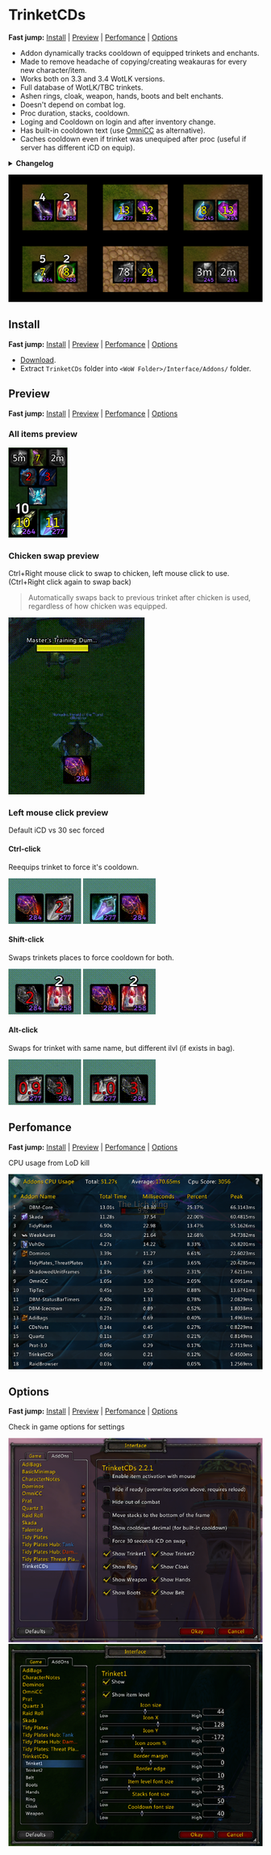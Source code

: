 # TrinketCDs

**Fast jump:** [Install](#install) | [Preview](#preview) | [Perfomance](#perfomance) | [Options](#options)

- Addon dynamically tracks cooldown of equipped trinkets and enchants.
- Made to remove headache of copying/creating weakauras for every new character/item.
- Works both on 3.3 and 3.4 WotLK versions.
- Full database of WotLK/TBC trinkets.
- Ashen rings, cloak, weapon, hands, boots and belt enchants.
- Doesn't depend on combat log.
- Proc duration, stacks, cooldown.
- Loging and Cooldown on login and after inventory change.
- Has built-in cooldown text (use [OmniCC](https://www.curseforge.com/wow/addons/omni-cc/files/454434) as alternative).
- Caches cooldown even if trinket was unequiped after proc (useful if server has different iCD on equip).

<details><summary><b>Changelog</b></summary>

[2.2.3](https://github.com/Ridepad/TrinketCDs/releases/tag/2.2.3)

[2.2.2](https://github.com/Ridepad/TrinketCDs/releases/tag/2.2.2)

[2.2.1](https://github.com/Ridepad/TrinketCDs/releases/tag/2.2.1)

[2.2.0](https://github.com/Ridepad/TrinketCDs/releases/tag/2.2.0)

[2.1.0](https://github.com/Ridepad/TrinketCDs/releases/tag/2.1.0)

[2.0.2](https://github.com/Ridepad/TrinketCDs/releases/tag/2.0.2)

[2.0.1](https://github.com/Ridepad/TrinketCDs/releases/tag/2.0.1)

[2.0.0](https://github.com/Ridepad/TrinketCDs/releases/tag/2.0.0-beta.2)
</details>

![Showcase](https://raw.githubusercontent.com/Ridepad/TrinketCDs/main/showcase/showcase_main.png)

## Install

**Fast jump:** [Install](#install) | [Preview](#preview) | [Perfomance](#perfomance) | [Options](#options)

- [Download](https://github.com/Ridepad/TrinketCDs/releases/latest).
- Extract `TrinketCDs` folder into `<WoW Folder>/Interface/Addons/` folder.

## Preview

**Fast jump:** [Install](#install) | [Preview](#preview) | [Perfomance](#perfomance) | [Options](#options)

### All items preview

![Showcase all](https://raw.githubusercontent.com/Ridepad/TrinketCDs/main/showcase/showcase_all.png)

### Chicken swap preview

Ctrl+Right mouse click to swap to chicken, left mouse click to use. (Ctrl+Right click again to swap back)
> Automatically swaps back to previous trinket after chicken is used, regardless of how chicken was equipped.

![Showcase chicken](https://raw.githubusercontent.com/Ridepad/TrinketCDs/main/showcase/showcase_chicken.gif)

### Left mouse click preview

Default iCD vs 30 sec forced

#### Ctrl-click

Reequips trinket to force it's cooldown.

![Showcase swap with control](https://raw.githubusercontent.com/Ridepad/TrinketCDs/main/showcase/showcase_swap_ctrl.gif)
![Showcase swap with control and 30](https://raw.githubusercontent.com/Ridepad/TrinketCDs/main/showcase/showcase_swap_ctrl30.gif)

#### Shift-click

Swaps trinkets places to force cooldown for both.

![Showcase swap with shift](https://raw.githubusercontent.com/Ridepad/TrinketCDs/main/showcase/showcase_swap_shift.gif)
![Showcase swap with shift and 30](https://raw.githubusercontent.com/Ridepad/TrinketCDs/main/showcase/showcase_swap_shift30.gif)

#### Alt-click

Swaps for trinket with same name, but different ilvl (if exists in bag).

![Showcase swap with alt](https://raw.githubusercontent.com/Ridepad/TrinketCDs/main/showcase/showcase_swap_alt.gif)
![Showcase swap with alt and 30](https://raw.githubusercontent.com/Ridepad/TrinketCDs/main/showcase/showcase_swap_alt30.gif)

## Perfomance

**Fast jump:** [Install](#install) | [Preview](#preview) | [Perfomance](#perfomance) | [Options](#options)

CPU usage from LoD kill

![Showcase cpu usage](https://raw.githubusercontent.com/Ridepad/TrinketCDs/main/showcase/showcase_cpu_usage.png)

## Options

**Fast jump:** [Install](#install) | [Preview](#preview) | [Perfomance](#perfomance) | [Options](#options)

Check in game options for settings

![Showcase options 1](https://raw.githubusercontent.com/Ridepad/TrinketCDs/main/showcase/showcase_options1.png)
![Showcase options 2](https://raw.githubusercontent.com/Ridepad/TrinketCDs/main/showcase/showcase_options2.png)
